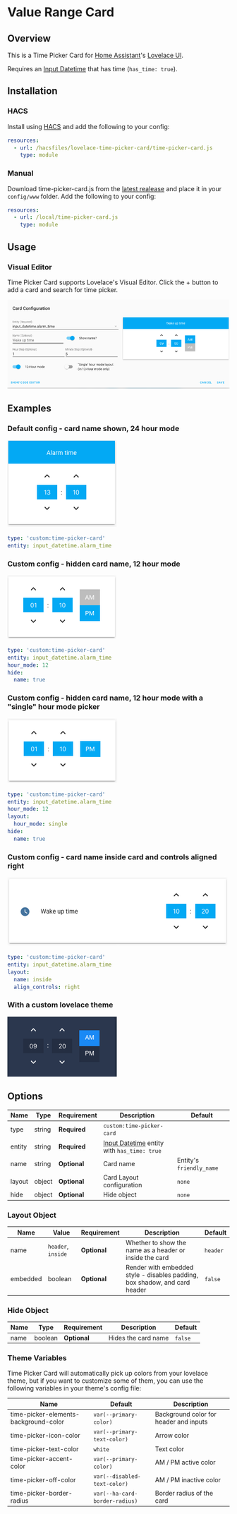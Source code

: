 # Value Range Card

## Overview

This is a Time Picker Card for [Home Assistant](https://www.home-assistant.io/)'s [Lovelace UI](https://www.home-assistant.io/lovelace).

Requires an [Input Datetime](https://www.home-assistant.io/integrations/input_datetime/) that has time (`has_time: true`).

## Installation

### HACS

Install using [HACS](https://hacs.xyz) and add the following to your config:

```yaml
resources:
  - url: /hacsfiles/lovelace-time-picker-card/time-picker-card.js
    type: module
```

### Manual

Download time-picker-card.js from the [latest realease](https://github.com/GeorgeSG/lovelace-time-picker-card/releases/latest) and place it in your `config/www` folder. Add the following to your config:

```yaml
resources:
  - url: /local/time-picker-card.js
    type: module
```

## Usage

### Visual Editor

Time Picker Card supports Lovelace's Visual Editor. Click the + button to add a card and search for time picker.

![Visual Editor](https://raw.githubusercontent.com/GeorgeSG/lovelace-time-picker-card/master/examples/visual_editor.png)

## Examples

### Default config - card name shown, 24 hour mode

![Default theme with card name](https://raw.githubusercontent.com/GeorgeSG/lovelace-time-picker-card/master/examples/default_with_name.png)

```yaml
type: 'custom:time-picker-card'
entity: input_datetime.alarm_time
```

### Custom config - hidden card name, 12 hour mode

![Default theme with no card name](https://raw.githubusercontent.com/GeorgeSG/lovelace-time-picker-card/master/examples/default_without_name.png)

```yaml
type: 'custom:time-picker-card'
entity: input_datetime.alarm_time
hour_mode: 12
hide:
  name: true
```

### Custom config - hidden card name, 12 hour mode with a "single" hour mode picker

![Default theme with single hour mode](https://raw.githubusercontent.com/GeorgeSG/lovelace-time-picker-card/master/examples/single_hour_mode.png)

```yaml
type: 'custom:time-picker-card'
entity: input_datetime.alarm_time
hour_mode: 12
layout:
  hour_mode: single
hide:
  name: true
```

### Custom config - card name inside card and controls aligned right

![Default theme with single hour mode](https://raw.githubusercontent.com/GeorgeSG/lovelace-time-picker-card/master/examples/name_inside.png)

```yaml
type: 'custom:time-picker-card'
entity: input_datetime.alarm_time
layout:
  name: inside
  align_controls: right
```

### With a custom lovelace theme

![Custom theme](https://raw.githubusercontent.com/GeorgeSG/lovelace-time-picker-card/master/examples/custom.png)

## Options

| Name   | Type   | Requirement  | Description                                                                                               | Default                  |
| ------ | ------ | ------------ | --------------------------------------------------------------------------------------------------------- | ------------------------ |
| type   | string | **Required** | `custom:time-picker-card`                                                                                 |                          |
| entity | string | **Required** | [Input Datetime](https://www.home-assistant.io/integrations/input_datetime/) entity with `has_time: true` |                          |
| name   | string | **Optional** | Card name                                                                                                 | Entity's `friendly_name` |
| layout | object | **Optional** | Card Layout configuration                                                                                 | `none`                   |
| hide   | object | **Optional** | Hide object                                                                                               | `none`                   |

### Layout Object

| Name           | Value                     | Requirement  | Description                                                                                        | Default  |
| -------------- | ------------------------- | ------------ | -------------------------------------------------------------------------------------------------- | -------- |
| name           | `header`, `inside`        | **Optional** | Whether to show the name as a header or inside the card                                            | `header` |
| embedded       | boolean                   | **Optional** | Render with embedded style - disables padding, box shadow, and card header                         | `false`  |

### Hide Object

| Name | Type    | Requirement  | Description         | Default |
| ---- | ------- | ------------ | ------------------- | ------- |
| name | boolean | **Optional** | Hides the card name | `false` |

### Theme Variables

Time Picker Card will automatically pick up colors from your lovelace theme, but if you want to customize some of them,
you can use the following variables in your theme's config file:

| Name                                  | Default                        | Description                            |
| ------------------------------------- | ------------------------------ | -------------------------------------- |
| time-picker-elements-background-color | `var(--primary-color)`         | Background color for header and inputs |
| time-picker-icon-color                | `var(--primary-text-color)`    | Arrow color                            |
| time-picker-text-color                | `white`                        | Text color                             |
| time-picker-accent-color              | `var(--primary-color)`         | AM / PM active color                   |
| time-picker-off-color                 | `var(--disabled-text-color)`   | AM / PM inactive color                 |
| time-picker-border-radius             | `var(--ha-card-border-radius)` | Border radius of the card              |

[maintenance-link]: https://github.com/GeorgeSG/lovelace-time-picker-card
[license-shield]: https://img.shields.io/github/license/GeorgeSG/lovelace-time-picker-card?color=brightgreen
[license-link]: https://github.com/GeorgeSG/lovelace-time-picker-card/blob/master/LICENSE
[github-icon]: http://i.imgur.com/9I6NRUm.png
[github-link]: https://github.com/GeorgeSG/
[twitter-icon]: http://i.imgur.com/wWzX9uB.png
[twitter-link]: https://twitter.com/georgesg92

